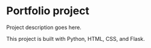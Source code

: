 # Portfolio project

Project description goes here.

This project is built with Python, HTML, CSS, and Flask.

